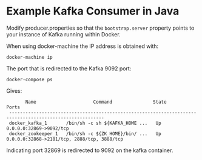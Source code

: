 Example Kafka Consumer in Java
==============================

Modify producer.properties so that the `bootstrap.server` property points to your instance of Kafka
running within Docker.

When using docker-machine the IP address is obtained with:

`docker-machine ip`

The port that is redirected to the Kafka 9092 port:

`docker-compose ps`

Gives:

           Name                     Command               State                      Ports
     ---------------------------------------------------------------------------------------------------------
     docker_kafka_1       /bin/sh -c sh ${KAFKA_HOME ...   Up      0.0.0.0:32869->9092/tcp
     docker_zookeeper_1   /bin/sh -c ${ZK_HOME}/bin/ ...   Up      0.0.0.0:32868->2181/tcp, 2888/tcp, 3888/tcp

Indicating port 32869 is redirected to 9092 on the kafka container.
